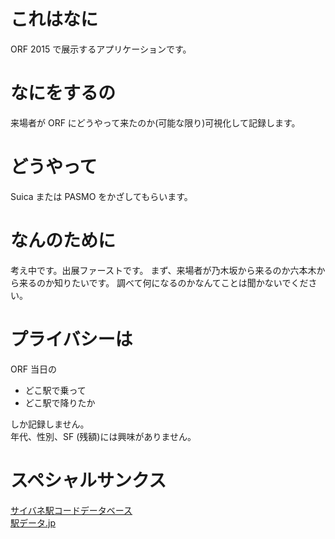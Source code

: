 # これはなに
ORF 2015 で展示するアプリケーションです。

# なにをするの
来場者が ORF にどうやって来たのか(可能な限り)可視化して記録します。

# どうやって
Suica または PASMO をかざしてもらいます。

# なんのために
考え中です。出展ファーストです。
まず、来場者が乃木坂から来るのか六本木から来るのか知りたいです。
調べて何になるのかなんてことは聞かないでください。

# プライバシーは
ORF 当日の
* どこ駅で乗って
* どこ駅で降りたか  

しか記録しません。  
年代、性別、SF (残額)には興味がありません。

# スペシャルサンクス
[サイバネ駅コードデータベース](http://www.denno.net/SFCardFan/)  
[駅データ.jp](http://www.ekidata.jp/)
